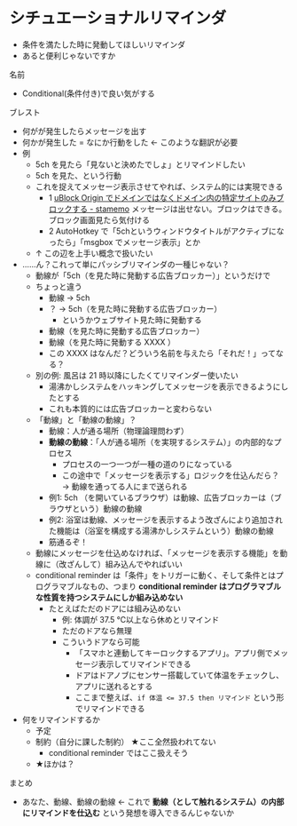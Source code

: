 # シチュエーショナルリマインダ
- 条件を満たした時に発動してほしいリマインダ
- あると便利じゃないですか

名前

- Conditional(条件付き)で良い気がする

ブレスト

- 何がが発生したらメッセージを出す
- 何かが発生した = なにか行動をした ← このような翻訳が必要
- 例
  - 5ch を見たら「見ないと決めたでしょ」とリマインドしたい
  - 5ch を見た、という行動
  - これを捉えてメッセージ表示させてやれば、システム的には実現できる
    - 1 [uBlock Origin でドメインではなくドメイン内の特定サイトのみブロックする - stamemo](http://stakiran.hatenablog.com/entry/2019/04/29/075645) メッセージは出せない。ブロックはできる。ブロック画面見たら気付ける
    - 2 AutoHotkey で「5chというウィンドウタイトルがアクティブになったら」「msgbox でメッセージ表示」とか
  - ↑ この辺を上手い概念で扱いたい
- ……ん？これって単にパッシブリマインダの一種じゃない？
  - 動線が「5ch（を見た時に発動する広告ブロッカー）」というだけで
  - ちょっと違う
    - 動線 → 5ch
    - ？ → 5ch（を見た時に発動する広告ブロッカー）
      - というかウェブサイト見た時に発動する
    - 動線（を見た時に発動する広告ブロッカー）
    - 動線（を見た時に発動する XXXX ）
    - この XXXX はなんだ？どういう名前を与えたら「それだ！」ってなる？
  - 別の例: 風呂は 21 時以降にしたくてリマインダー使いたい
    - 湯沸かしシステムをハッキングしてメッセージを表示できるようにしたとする
    - これも本質的には広告ブロッカーと変わらない
  - 「動線」と「動線の動線」？
    - 動線：人が通る場所（物理論理問わず）
    - **動線の動線**：「人が通る場所（を実現するシステム）」の内部的なプロセス
      - プロセスの一つ一つが一種の道のりになっている
      - この途中で「メッセージを表示する」ロジックを仕込んだら？ → 動線を通ってる人にまで送られる
    - 例1: 5ch （を開いているブラウザ）は動線、広告ブロッカーは（ブラウザという）動線の動線
    - 例2: 浴室は動線、メッセージを表示するよう改ざんにより追加された機能は（浴室を構成する湯沸かしシステムという）動線の動線
    - 筋通るぞ！
  - 動線にメッセージを仕込めなければ、「メッセージを表示する機能」を動線に（改ざんして）組み込んでやればいい
  - conditional reminder は「条件」をトリガーに動く、そして条件とはプログラマブルなもの、つまり **conditional reminder はプログラマブルな性質を持つシステムにしか組み込めない**
    - たとえばただのドアには組み込めない
      - 例: 体調が 37.5 ℃以上なら休めとリマインド
      - ただのドアなら無理
      - こういうドアなら可能
        - 「スマホと連動してキーロックするアプリ」。アプリ側でメッセージ表示してリマインドできる
        - ドアはドアノブにセンサー搭載していて体温をチェックし、アプリに送れるとする
        - ここまで整えば、`if 体温 <= 37.5 then リマインド` という形でリマインドできる
- 何をリマインドするか
  - 予定
  - 制約（自分に課した制約） ★ここ全然扱われてない
    - conditional reminder ではここ扱えそう
  - ★ほかは？

まとめ

- あなた、動線、動線の動線 ← これで **動線（として触れるシステム）の内部にリマインドを仕込む** という発想を導入できるんじゃないか
